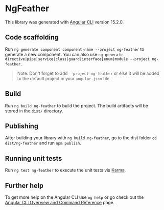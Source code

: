 # NgFeather

This library was generated with [Angular CLI](https://github.com/angular/angular-cli) version 15.2.0.

## Code scaffolding

Run `ng generate component component-name --project ng-feather` to generate a new component. You can also use `ng generate directive|pipe|service|class|guard|interface|enum|module --project ng-feather`.
> Note: Don't forget to add `--project ng-feather` or else it will be added to the default project in your `angular.json` file. 

## Build

Run `ng build ng-feather` to build the project. The build artifacts will be stored in the `dist/` directory.

## Publishing

After building your library with `ng build ng-feather`, go to the dist folder `cd dist/ng-feather` and run `npm publish`.

## Running unit tests

Run `ng test ng-feather` to execute the unit tests via [Karma](https://karma-runner.github.io).

## Further help

To get more help on the Angular CLI use `ng help` or go check out the [Angular CLI Overview and Command Reference](https://angular.io/cli) page.
